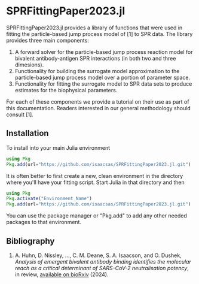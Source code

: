 # SPRFittingPaper2023.jl

SPRFittingPaper2023.jl provides a library of functions that were used in fitting the particle-based jump process model of [1] to SPR data. The library provides three main components:

1. A forward solver for the particle-based jump process reaction model for
   bivalent antibody-antigen SPR interactions (in both two and three dimesions).
2. Functionality for building the surrogate model approximation to the
   particle-based jump process model over a portion of parameter space.
3. Functionality for fitting the surrogate model to SPR data sets to produce
   estimates for the biophysical parameters.

For each of these components we provide a tutorial on their use as part of this documentation. Readers interested in our general methodology should consult [1].

## Installation
To install into your main Julia environment
```julia
using Pkg
Pkg.add(url="https://github.com/isaacsas/SPRFittingPaper2023.jl.git")
```
It is often better to first create a new, clean environment in the directory where
you'll have your fitting script. Start Julia in that directory and then
```julia
using Pkg
Pkg.activate("Environment_Name")
Pkg.add(url="https://github.com/isaacsas/SPRFittingPaper2023.jl.git")
```
You can use the package manager or "Pkg.add" to add any other needed packages to
that environment.


## Bibliography
1. A. Huhn, D. Nissley, ..., C. M. Deane, S. A. Isaacson, and O. Dushek,
   *Analysis of emergent bivalent antibody binding identifies the molecular
   reach as a critical determinant of SARS-CoV-2 neutralisation potency*, in
   review, [available on bioRxiv](https://www.biorxiv.org/content/10.1101/2023.09.06.556503v2) (2024).